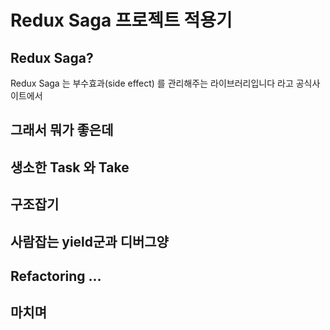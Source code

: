# Redux Saga 프로젝트 적용기

## Redux Saga?
Redux Saga 는 부수효과(side effect) 를 관리해주는 라이브러리입니다 라고 공식사이트에서 

## 그래서 뭐가 좋은데

## 생소한 Task 와 Take

## 구조잡기

## 사람잡는 yield군과 디버그양

## Refactoring ...

## 마치며